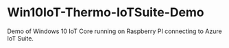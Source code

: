 # Win10IoT-Thermo-IoTSuite-Demo
Demo of Windows 10 IoT Core running on Raspberry PI connecting to Azure IoT Suite.
